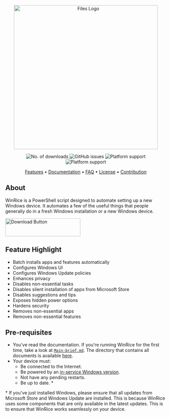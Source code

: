 <p align="center">
 <img alt="Files Logo" <img src="https://github.com/pratyakshm/WinRice/assets/54220235/f06b1ea6-389c-46cc-b901-da8207e37b28" width="450">
<!-- <h1 hidden>WinRice</h1> -->
</p>

<p align="center">
<img alt="No. of downloads" src="https://img.shields.io/github/downloads/pratyakshm/WinRice/total">  <img alt="GitHub issues" src="https://img.shields.io/github/issues/pratyakshm/WinRice">   <img alt="Platform support" src="https://img.shields.io/badge/Windows%2011-Ready-blue?&logo=windows11">  <img alt="Platform support" src="https://img.shields.io/badge/Windows%2010-Ready-blue?&logo=windows">
</p>

<p align="center">
<a href="#core-features">Features</a> &bull; 
<a href="doc">Documentation</a> &bull; 
<a href="doc/Frequently-answered-questions.md">FAQ</a> &bull; 
<a href="LICENSE">License</a> &bull; 
<a href="https://github.com/pratyakshm/WinRice/blob/main/doc/CONTRIBUTING.md">Contribution</a>
</p>

## About

WinRice is a PowerShell script designed to automate setting up a new Windows device. It automates a few of the useful things that people generally do in a fresh Windows installation or a new Windows device.

[<img src="https://github.com/pratyakshm/WinRice/assets/54220235/fa3f8057-9506-4dd6-8e01-c2689c4119c0" alt="Download Button" width="235" height="56">](https://github.com/pratyakshm/WinRice/releases/download/v0.5.04112021/WinRice.exe)

## Feature Highlight

- Batch installs apps and features automatically
- Configures Windows UI
- Configures Windows Update policies
- Enhances privacy
- Disables non-essential tasks
- Disables silent installation of apps from Microsoft Store
- Disables suggestions and tips
- Exposes hidden power options
- Hardens security
- Removes non-essential apps
- Removes non-essential features

## Pre-requisites

- You've read the documentation. If you're running WinRice for the first time, take a look at [`Main-brief.md`](https://github.com/pratyakshm/WinRice/blob/main/doc/Main-brief.md). The directory that contains all documents is available [here](https://github.com/pratyakshm/WinRice/tree/main/doc).
- Your device must:
  - Be connected to the Internet.
  - Be powered by an [in-service Windows version](https://github.com/pratyakshm/WinRice/blob/main/doc/Supported-winver.md).
  - Not have any pending restarts.
  - Be up to date. \*

\* If you've just installed Windows, please ensure that all updates from Microsoft Store and Windows Update are installed. This is because WinRice uses some components that are only available in the latest updates. This is to ensure that WinRice works seamlessly on your device.

<!--  ## Download

[<img src="https://github.com/pratyakshm/WinRice/assets/54220235/b0357402-d611-4638-afbb-4d6134ccd9dc" alt="Frame 32" width="300" height="200">](https://github.com/pratyakshm/WinRice/releases/download/v0.5.04112021/WinRice.exe)

#### Alternative method
  <details><summary> Click to expand </summary>
  Alternatively, use Win + X shortcut to open the quick links menu, and from there open Terminal (Admin) (or Windows PowerShell (Admin) if you are on Windows 10) and execute this command:

```powershell
Invoke-WebRequest bit.ly/WinRice | Invoke-Expression
```
  </details>
-->
